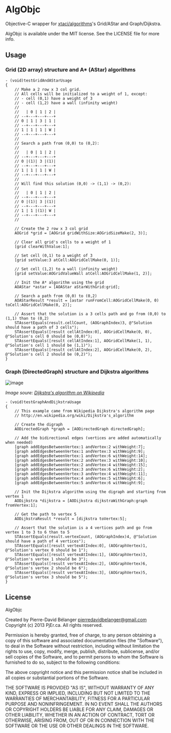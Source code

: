 # AlgObjc

Objective-C wrapper for [xtaci/algorithms](https://github.com/xtaci/algorithms)'s Grid/AStar and Graph/Dijkstra.

AlgObjc is available under the MIT license. See the LICENSE file for more info.

## Usage

### Grid (2D array) structure and A* (AStar) algorithms

```objc
- (void)testGridAndAStarUsage
{
    // Make a 2 row x 3 col grid.
    // All cells will be initialized to a weight of 1, except:
    // - cell (0,1) have a weight of 3
    // - cell (1,2) have a wall (infinity weight)
    //
    //   | 0 | 1 | 2 |
    // --+---+---+---+
    // 0 | 1 | 3 | 1 |
    // --+---+---+---+
    // 1 | 1 | 1 | W |
    // --+---+---+---+
    //
    // Search a path from (0,0) to (0,2):
    //
    //   | 0 | 1 | 2 |
    // --+---+---+---+
    // 0 |(1)| 3 |(1)|
    // --+---+---+---+
    // 1 | 1 | 1 | W |
    // --+---+---+---+
    //
    // Will find this solution (0,0) -> (1,1) -> (0,2):
    //
    //   | 0 | 1 | 2 |
    // --+---+---+---+
    // 0 |(1)| 3 |(1)|
    // --+---+---+---+
    // 1 | 1 |(1)| W |
    // --+---+---+---+
    //
    
    // Create the 2 row x 3 col grid
    AOGrid *grid = [AOGrid gridWithSize:AOGridSizeMake(2, 3)];
    
    // Clear all grid's cells to a weight of 1
    [grid clearWithValue:1];
    
    // Set cell (0,1) to a weight of 3
    [grid setValue:3 atCell:AOGridCellMake(0, 1)];
    
    // Set cell (1,2) to a wall (infinity weight)
    [grid setValue:AOGridValueWall atCell:AOGridCellMake(1, 2)];
    
    // Init the A* algorithm using the grid
    AOAStar *astar = [AOAStar aStarWithGrid:grid];
    
    // Search a path from (0,0) to (0,2)
    AOAStarResult *result = [astar runFromCell:AOGridCellMake(0, 0) toCell:AOGridCellMake(0, 2)];
    
    // Assert that the solution is a 3 cells path and go from (0,0) to (1,1) than to (0,2)
    STAssertEquals(result.cellCount, (AOGraphIndex)3, @"Solution should have a path of 3 cells");
    STAssertEquals([result cellAtIndex:0], AOGridCellMake(0, 0), @"Solution's cell 0 should be (0,0)");
    STAssertEquals([result cellAtIndex:1], AOGridCellMake(1, 1), @"Solution's cell 1 should be (1,1)");
    STAssertEquals([result cellAtIndex:2], AOGridCellMake(0, 2), @"Solution's cell 2 should be (0,2)");
}
```

### Graph (DirectedGraph) structure and Dijkstra algorithms

![image](http://upload.wikimedia.org/wikipedia/commons/5/57/Dijkstra_Animation.gif)

_Image soure: [Dijkstra's algorithm on Wikipedia](http://en.wikipedia.org/wiki/Dijkstra's_algorithm)_

```objc
- (void)testGraphAndDijkstraUsage
{
    // This example came from Wikipedia Dijkstra's algorithm page
    // http://en.wikipedia.org/wiki/Dijkstra's_algorithm
    
    // Create the digraph
    AODirectedGraph *graph = [AODirectedGraph directedGraph];
    
    // Add the bidirectional edges (vertices are added automatically when needed)
    [graph addEdgesBetweenVertex:1 andVertex:2 withWeight:7];
    [graph addEdgesBetweenVertex:1 andVertex:3 withWeight:9];
    [graph addEdgesBetweenVertex:1 andVertex:6 withWeight:14];
    [graph addEdgesBetweenVertex:2 andVertex:3 withWeight:10];
    [graph addEdgesBetweenVertex:2 andVertex:4 withWeight:15];
    [graph addEdgesBetweenVertex:3 andVertex:6 withWeight:2];
    [graph addEdgesBetweenVertex:3 andVertex:4 withWeight:11];
    [graph addEdgesBetweenVertex:4 andVertex:5 withWeight:6];
    [graph addEdgesBetweenVertex:5 andVertex:6 withWeight:9];
    
    // Init the Dijkstra algorithm using the digraph and starting from vertex 1
    AODijkstra *dijkstra = [AODijkstra dijkstraWithGraph:graph fromVertex:1];
    
    // Get the path to vertex 5
    AODijkstraResult *result = [dijkstra toVertex:5];
    
    // Assert that the solution is a 4 vertices path and go from vertex 1 to 3 to 6 than to 5
    STAssertEquals(result.vertexCount, (AOGraphIndex)4, @"Solution should have a path of 4 vertices");
    STAssertEquals([result vertexAtIndex:0], (AOGraphVertex)1, @"Solution's vertex 0 should be 1");
    STAssertEquals([result vertexAtIndex:1], (AOGraphVertex)3, @"Solution's vertex 1 should be 3");
    STAssertEquals([result vertexAtIndex:2], (AOGraphVertex)6, @"Solution's vertex 2 should be 6");
    STAssertEquals([result vertexAtIndex:3], (AOGraphVertex)5, @"Solution's vertex 3 should be 5");
}
```

## License

AlgObjc

Created by Pierre-David Bélanger <pierredavidbelanger@gmail.com>
Copyright (c) 2013 PjEr.ca. All rights reserved.

Permission is hereby granted, free of charge, to any person obtaining a copy
of this software and associated documentation files (the "Software"), to
deal in the Software without restriction, including without limitation the
rights to use, copy, modify, merge, publish, distribute, sublicense, and/or
sell copies of the Software, and to permit persons to whom the Software is
furnished to do so, subject to the following conditions:

The above copyright notice and this permission notice shall be included in
all copies or substantial portions of the Software.

THE SOFTWARE IS PROVIDED "AS IS", WITHOUT WARRANTY OF ANY KIND, EXPRESS OR
IMPLIED, INCLUDING BUT NOT LIMITED TO THE WARRANTIES OF MERCHANTABILITY,
FITNESS FOR A PARTICULAR PURPOSE AND NONINFRINGEMENT. IN NO EVENT SHALL THE
AUTHORS OR COPYRIGHT HOLDERS BE LIABLE FOR ANY CLAIM, DAMAGES OR OTHER
LIABILITY, WHETHER IN AN ACTION OF CONTRACT, TORT OR OTHERWISE, ARISING
FROM, OUT OF OR IN CONNECTION WITH THE SOFTWARE OR THE USE OR OTHER
DEALINGS IN THE SOFTWARE.
